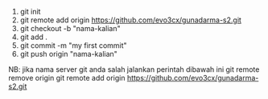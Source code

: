 1. git init
2. git remote add origin https://github.com/evo3cx/gunadarma-s2.git
3. git checkout -b "nama-kalian"
4. git add .
5. git commit -m "my first commit"
6. git push origin "nama-kalian"

NB: jika nama server git anda salah jalankan perintah dibawah ini
git remote remove origin
git remote add origin https://github.com/evo3cx/gunadarma-s2.git
